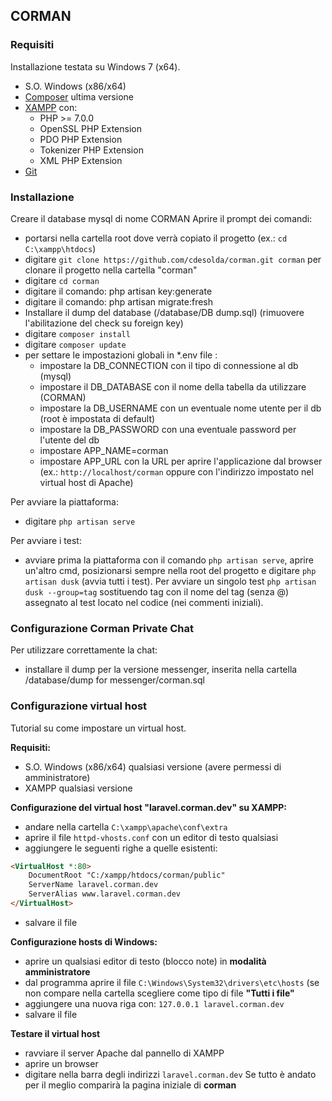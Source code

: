 ## CORMAN ##



### Requisiti ###
Installazione testata su Windows 7 (x64).
* S.O. Windows (x86/x64)
* [Composer](https://getcomposer.org/) ultima versione
* [XAMPP](https://www.apachefriends.org/it/index.html) con:
  * PHP >= 7.0.0
  * OpenSSL PHP Extension
  * PDO PHP Extension
  * Tokenizer PHP Extension
  * XML PHP Extension
* [Git](https://git-scm.com/)


### Installazione ###

Creare il database mysql di nome CORMAN
Aprire il prompt dei comandi:
* portarsi nella cartella root dove verrà copiato il progetto (ex.: `cd C:\xampp\htdocs`)
* digitare `git clone https://github.com/cdesolda/corman.git corman` per clonare il progetto nella cartella "corman"
* digitare `cd corman`
* digitare il comando: php artisan key:generate
* digitare il comando: php artisan migrate:fresh
* Installare il dump del database (/database/DB dump.sql) (rimuovere l'abilitazione del check su foreign key)
* digitare `composer install`
* digitare `composer update`
* per settare le impostazioni globali in *.env file :
   * impostare la DB_CONNECTION con il tipo di connessione al db (mysql)
   * impostare il DB_DATABASE con il nome della tabella da utilizzare (CORMAN)
   * impostare la DB_USERNAME con un eventuale nome utente per il db (root è impostata di default)
   * impostare la DB_PASSWORD con una eventuale password per l'utente del db
   * impostare APP_NAME=corman
   * impostare APP_URL con la URL per aprire l'applicazione dal browser (ex.: `http://localhost/corman` oppure con l'indirizzo impostato nel virtual host di Apache)

Per avviare la piattaforma:   
* digitare `php artisan serve` 

Per avviare i test:
* avviare prima la piattaforma con il comando `php artisan serve`, aprire un'altro cmd, posizionarsi sempre nella root del progetto e digitare `php artisan dusk`  (avvia tutti i test). Per avviare un singolo test `php artisan dusk --group=tag` sostituendo tag con il nome del tag (senza @) assegnato al test locato nel codice (nei commenti iniziali).
 
### Configurazione Corman Private Chat ###

Per utilizzare correttamente la chat:
* installare il dump per la versione messenger, inserita nella cartella /database/dump for messenger/corman.sql
 
 
 ### Configurazione virtual host ###
Tutorial su come impostare un virtual host.

**Requisiti:**
* S.O. Windows (x86/x64) qualsiasi versione (avere permessi di amministratore)
* XAMPP qualsiasi versione

**Configurazione del virtual host "laravel.corman.dev" su XAMPP:**
* andare nella cartella `C:\xampp\apache\conf\extra`
* aprire il file `httpd-vhosts.conf` con un editor di testo qualsiasi
* aggiungere le seguenti righe a quelle esistenti:

```html
<VirtualHost *:80>
    DocumentRoot "C:/xampp/htdocs/corman/public"
    ServerName laravel.corman.dev
    ServerAlias www.laravel.corman.dev
</VirtualHost>
```
* salvare il file

**Configurazione hosts di Windows:**
* aprire un qualsiasi editor di testo (blocco note) in **modalità amministratore**
* dal programma aprire il file `C:\Windows\System32\drivers\etc\hosts` (se non compare nella cartella scegliere come tipo di file **"Tutti i file"**
* aggiungere una nuova riga con: `127.0.0.1	laravel.corman.dev`
* salvare il file

**Testare il virtual host**
* ravviare il server Apache dal pannello di XAMPP
* aprire un browser
* digitare nella barra degli indirizzi `laravel.corman.dev`
Se tutto è andato per il meglio comparirà la pagina iniziale di **corman**
